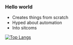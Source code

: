 ### Hello world

- Creates things from scratch
- Hyped about automation
- Into sitcoms

[![Top Langs](https://github-readme-stats.vercel.app/api/top-langs/?username=hahuaz)](https://github.com/hahuaz/README.md)
